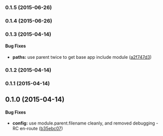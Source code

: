 ### 0.1.5 (2015-06-26)


### 0.1.4 (2015-06-26)


### 0.1.3 (2015-04-14)


#### Bug Fixes

* **paths:** use parent twice to get base app include module ([a2f747d3](https://github.com/electblake/node-12factor-dotenv/commit/a2f747d36f70fc469a62b86f80beea4a45aac3be))


### 0.1.2 (2015-04-14)


### 0.1.1 (2015-04-14)


## 0.1.0 (2015-04-14)

#### Bug Fixes

* **config:** use module.parent.filename cleanly, and removed debugging - RC en-route ([b35ebc07](https://github.com/electblake/node-12factor-dotenv/commit/b35ebc07f10b55ca70f5bd5482860d4ffc200016))


